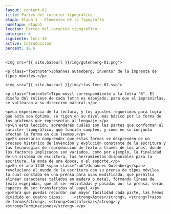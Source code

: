 ```yaml
---
layout: content-02
title: Partes del caracter tipográfico
etapa: Etapa 1 - Elementos de la Tipografía
numetapa: etapa1
leccion: Partes del caracter tipográfico
anterior: #
siguiente: lecc-10
active: Introducción
percent: 16.6
---
```


<div class="col-md-4 extracto">

	<img src="{{ site.baseurl }}/img/gutenberg-01.png">

	<p class="footnote">Johannes Gutenberg, inventor de la imprenta de tipos móviles.</p>

	<img src="{{ site.baseurl }}/img/ilus-lecc-01.svg">

	<p class="footnote">Tipo móvil correspondiente a la letra "B". El diseño del relieve de cada letra es espejado, para que al imprimirlas, se voltearan a su dirección natural.</p>

</div>

<div class="col-md-8">

	<p>La experiencia de la lectura, y los ajustes requeridos para lograr que esta sea óptima, se rigen en su nivel más básico por la forma de los grafemas que representan al lenguaje.</p>
	<p>En esta lección, aprenderás cuáles son las partes que conforman al caracter tipográfico, qué función cumplen, y cómo en su conjunto afectan la forma en que leemos.</p>
	<p>Es necesario comprender que estas formas se desprenden de un proceso histórico de invención y evolución constante de la escritura y las tecnologías de reproducción de texto a través de los años, donde los factores implicados son variados, como por ejemplo, la finalidad de un sistema de escritura, las herramientas disponibles para la escritura, la moda de una época, o el soporte.</p>
	<p>En el año 1440 <span class="sub">Johannes Gutenberg</span> revoluciona el mundo de la escritura con su prensa de tipos móviles, la cual constaba en una prensa para uvas modificada, que permitía alinear caracteres tallados en madera o metal, formando líneas de texto espejadas, que al ser entintadas y pasadas por la prensa, serán capaces de ser transferidas al papel.</p>
	<p>Para que puedas recordar con mayor facilidad cada parte, las hemos dividido en cuatro tipos: 	<strong>Astas</strong>, <strong>Trazos de forma</strong>, <strong>Contraformas</strong> y <strong>Terminaciones</strong>.</p>

</div>

<!--
<div class="col-md-4 extracto">

</div>

<div class="col-md-8">

	<p>La experiencia de la lectura, y los ajustes requeridos para lograr que esta sea óptima, se rigen en su nivel más básico por la forma de los grafemas que representan al lenguaje.</p>
	<p>En esta lección, aprenderás cuáles son las partes que conforman al caracter tipográfico, qué función cumplen, y cómo en su conjunto afectan la forma en que leemos.</p>
	<p>Para que puedas recordar con mayor facilidad cada parte, las hemos dividido en cuatro tipos: 	<strong>Astas</strong>, <strong>Trazos de forma</strong>, <strong>Contraformas</strong> y <strong>Terminaciones</strong>.</p>

	<p>Para comprender cómo la tipografía constituye un un modo visual de representar el lenguaje por medio de grafemas, es fundamental entender cómo la forma y la espacialidad de estos signos rige la interacción entre ellos mismos, y por lo tanto, la experiencia del lector.</p>
	<p>Es imposible llegar a entender todo esto, sin conocer cuáles son las partes que componen a estos grafemas llamados caracteres.</p>
	<p>Con esta finalidad, comenzaremos explicando una por una, cuáles son estas partes, y cuáles son sus principales características.
	</p>
	
	
</div> -->